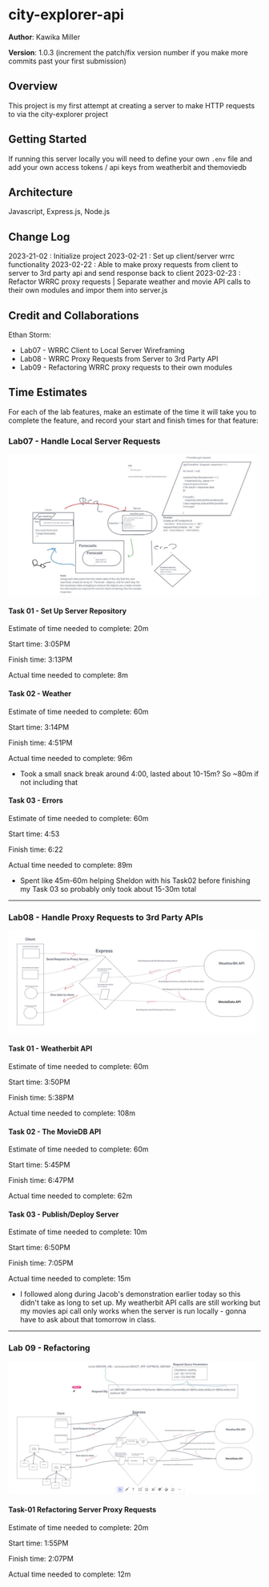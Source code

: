 # city-explorer-api

**Author**: Kawika Miller

**Version**: 1.0.3 (increment the patch/fix version number if you make more commits past your first submission)

## Overview
This project is my first attempt at creating a server to make HTTP requests to via the city-explorer project

## Getting Started
If running this server locally you will need to define your own `.env` file and add your own access tokens / api keys from weatherbit and themoviedb

## Architecture
Javascript, Express.js, Node.js

## Change Log
2023-21-02 : Initialize project
2023-02-21 : Set up client/server wrrc functionality
2023-02-22 : Able to make proxy requests from client to server to 3rd party api and send response back to client
2023-02-23 : Refactor WRRC proxy requests | Separate weather and movie API calls to their own modules and impor them into server.js

## Credit and Collaborations
Ethan Storm: 
  - Lab07 - WRRC Client to Local Server Wireframing
  - Lab08 - WRRC Proxy Requests from Server to 3rd Party API
  - Lab09 - Refactoring WRRC proxy requests to their own modules

## Time Estimates

For each of the lab features, make an estimate of the time it will take you to complete the feature, and record your start and finish times for that feature:

### Lab07 - Handle Local Server Requests

![Lab07 Wireframing](./Wireframing_Lab07.JPG)

#### **Task 01 - Set Up Server Repository**

Estimate of time needed to complete: 20m

Start time: 3:05PM

Finish time: 3:13PM

Actual time needed to complete: 8m

#### **Task 02 - Weather**

Estimate of time needed to complete: 60m

Start time: 3:14PM

Finish time: 4:51PM

Actual time needed to complete: 96m

* Took a small snack break around 4:00, lasted about 10-15m? So ~80m if not including that 

#### **Task 03 - Errors**

Estimate of time needed to complete: 60m

Start time: 4:53

Finish time: 6:22

Actual time needed to complete: 89m

* Spent like 45m-60m helping Sheldon with his Task02 before finishing my Task 03 so probably only took about 15-30m total
---
### Lab08 - Handle Proxy Requests to 3rd Party APIs

![Lab08 Wireframing](./Wireframing_Lab08.JPG)

#### **Task 01 - Weatherbit API**

Estimate of time needed to complete: 60m

Start time: 3:50PM

Finish time: 5:38PM

Actual time needed to complete: 108m

#### **Task 02 - The MovieDB API**

Estimate of time needed to complete: 60m

Start time: 5:45PM

Finish time: 6:47PM

Actual time needed to complete: 62m

#### **Task 03 - Publish/Deploy Server**

Estimate of time needed to complete: 10m

Start time: 6:50PM

Finish time: 7:05PM

Actual time needed to complete: 15m

* I followed along during Jacob's demonstration earlier today so this didn't take as long to set up. My weatherbit API calls are still working but my movies api call only works when the server is run locally - gonna have to ask about that tomorrow in class.
---
### Lab 09 - Refactoring

![Lab09 Wireframing](./Wireframing_Lab09.JPG)

#### **Task-01 Refactoring Server Proxy Requests**

Estimate of time needed to complete: 20m

Start time: 1:55PM

Finish time: 2:07PM

Actual time needed to complete: 12m


